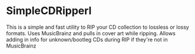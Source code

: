 # SimpleCDRipperl
This is a simple and fast utility to RIP your CD collection to lossless or lossy formats. Uses MusicBrainz and pulls in cover art while ripping. Allows adding in info for unknown/bootleg CDs during RIP if they're not in MusicBrainz

